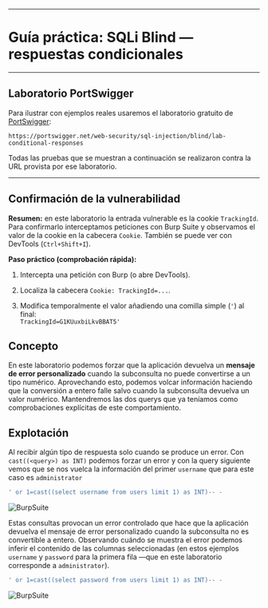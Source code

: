 
---
# Guía práctica: SQLi Blind — respuestas condicionales

---

## Laboratorio PortSwigger

Para ilustrar con ejemplos reales usaremos el laboratorio gratuito de [PortSwigger](https://portswigger.net/web-security/sql-injection/blind/lab-conditional-responses):

`https://portswigger.net/web-security/sql-injection/blind/lab-conditional-responses`

Todas las pruebas que se muestran a continuación se realizaron contra la URL provista por ese laboratorio.

---

## Confirmación de la vulnerabilidad

**Resumen:** en este laboratorio la entrada vulnerable es la cookie `TrackingId`. Para confirmarlo interceptamos peticiones con Burp Suite y observamos el valor de la cookie en la cabecera `Cookie`. También se puede ver con DevTools (`Ctrl+Shift+I`).

**Paso práctico (comprobación rápida):**

1. Intercepta una petición con Burp (o abre DevTools).
    
2. Localiza la cabecera `Cookie: TrackingId=...`.
    
3. Modifica temporalmente el valor añadiendo una comilla simple (`'`) al final:  
    `TrackingId=G1KUuxbiLkvBBAT5'`


## Concepto

En este laboratorio podemos forzar que la aplicación devuelva un **mensaje de error personalizado** cuando la subconsulta no puede convertirse a un tipo numérico. Aprovechando esto, podemos volcar información haciendo que la conversión a entero falle salvo cuando la subconsulta devuelva un valor numérico. Mantendremos las dos querys que ya teníamos como comprobaciones explícitas de este comportamiento.



## Explotación

Al recibir algún tipo de respuesta solo cuando se produce un error. Con `cast((<query>) as INT)` podemos forzar un error y con la query siguiente vemos que se nos vuelca la información del primer `username` que para este caso es `administrator`

```SQL
' or 1=cast((select username from users limit 1) as INT)-- -
```

![BurpSuite](./Imágenes/burp_23.png)

Estas consultas provocan un error controlado que hace que la aplicación devuelva el mensaje de error personalizado cuando la subconsulta no es convertible a entero. Observando cuándo se muestra el error podemos inferir el contenido de las columnas seleccionadas (en estos ejemplos `username` y `password` para la primera fila —que en este laboratorio corresponde a `administrator`).

```SQL
' or 1=cast((select password from users limit 1) as INT)-- -
```

![BurpSuite](./Imágenes/burp_24.png)

